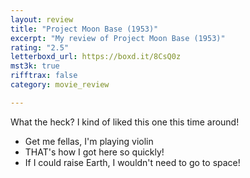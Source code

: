 ```yaml
---
layout: review
title: "Project Moon Base (1953)"
excerpt: "My review of Project Moon Base (1953)"
rating: "2.5"
letterboxd_url: https://boxd.it/8CsQ0z
mst3k: true
rifftrax: false
category: movie_review

---
```


What the heck? I kind of liked this one this time around!

* Get me fellas, I'm playing violin
* THAT's how I got here so quickly!
* If I could raise Earth, I wouldn't need to go to space!